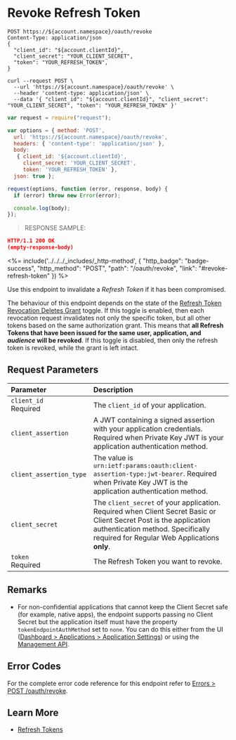 # Revoke Refresh Token

```http
POST https://${account.namespace}/oauth/revoke
Content-Type: application/json
{
  "client_id": "${account.clientId}",
  "client_secret": "YOUR_CLIENT_SECRET",
  "token": "YOUR_REFRESH_TOKEN",
}
```

```shell
curl --request POST \
  --url 'https://${account.namespace}/oauth/revoke' \
  --header 'content-type: application/json' \
  --data '{ "client_id": "${account.clientId}", "client_secret": "YOUR_CLIENT_SECRET", "token": "YOUR_REFRESH_TOKEN" }'
```

```javascript
var request = require("request");

var options = { method: 'POST',
  url: 'https://${account.namespace}/oauth/revoke',
  headers: { 'content-type': 'application/json' },
  body: 
   { client_id: '${account.clientId}',
     client_secret: 'YOUR_CLIENT_SECRET',
     token: 'YOUR_REFRESH_TOKEN' },
  json: true };

request(options, function (error, response, body) {
  if (error) throw new Error(error);

  console.log(body);
});
```

> RESPONSE SAMPLE:

```JSON
HTTP/1.1 200 OK
(empty-response-body)
```

<%= include('../../../_includes/_http-method', {
  "http_badge": "badge-success",
  "http_method": "POST",
  "path": "/oauth/revoke",
  "link": "#revoke-refresh-token"
}) %>

Use this endpoint to invalidate a <dfn data-key="refresh-token">Refresh Token</dfn> if it has been compromised.

The behaviour of this endpoint depends on the state of the [Refresh Token Revocation Deletes Grant](https://auth0.com/docs/tokens/refresh-tokens/revoke-refresh-tokens#refresh-tokens-and-grants) toggle.
If this toggle is enabled, then each revocation request invalidates not only the specific token, but all other tokens based on the same authorization grant. This means that **all Refresh Tokens that have been issued for the same user, application, and <dfn data-key="audience">audience</dfn> will be revoked**.
If this toggle is disabled, then only the refresh token is revoked, while the grant is left intact.

## Request Parameters

| Parameter        | Description |
|:-----------------|:------------|
| `client_id` <br/><span class="label label-danger">Required</span> | The `client_id` of your application. |
| `client_assertion`| A JWT containing a signed assertion with your application credentials. Required when Private Key JWT is your application authentication method.|
| `client_assertion_type`| The value is `urn:ietf:params:oauth:client-assertion-type:jwt-bearer`.  Required when Private Key JWT is the application authentication method.|
| `client_secret` | The `client_secret` of your application. Required when Client Secret Basic or Client Secret Post is the application authentication method. Specifically required for Regular Web Applications **only**. |
| `token` <br/><span class="label label-danger">Required</span> | The Refresh Token you want to revoke. |

## Remarks

- For non-confidential applications that cannot keep the Client Secret safe (for example, native apps), the endpoint supports passing no Client Secret but the application itself must have the property `tokenEndpointAuthMethod` set to `none`. You can do this either from the UI ([Dashboard > Applications > Application Settings](${manage_url}/#/applications)) or using the [Management API](/api/management/v2#!/Applications/patch_applications_by_id).

## Error Codes

For the complete error code reference for this endpoint refer to [Errors > POST /oauth/revoke](#post-oauth-revoke).

## Learn More

- [Refresh Tokens](/tokens/concepts/refresh-tokens)